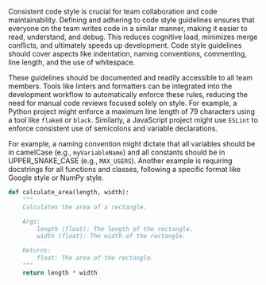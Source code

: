 Consistent code style is crucial for team collaboration and code maintainability. Defining and adhering to code style guidelines ensures that everyone on the team writes code in a similar manner, making it easier to read, understand, and debug. This reduces cognitive load, minimizes merge conflicts, and ultimately speeds up development. Code style guidelines should cover aspects like indentation, naming conventions, commenting, line length, and the use of whitespace.

These guidelines should be documented and readily accessible to all team members. Tools like linters and formatters can be integrated into the development workflow to automatically enforce these rules, reducing the need for manual code reviews focused solely on style. For example, a Python project might enforce a maximum line length of 79 characters using a tool like `flake8` or `black`. Similarly, a JavaScript project might use `ESLint` to enforce consistent use of semicolons and variable declarations.

For example, a naming convention might dictate that all variables should be in camelCase (e.g., `myVariableName`) and all constants should be in UPPER_SNAKE_CASE (e.g., `MAX_USERS`). Another example is requiring docstrings for all functions and classes, following a specific format like Google style or NumPy style.

```python
def calculate_area(length, width):
    """
    Calculates the area of a rectangle.

    Args:
        length (float): The length of the rectangle.
        width (float): The width of the rectangle.

    Returns:
        float: The area of the rectangle.
    """
    return length * width
```